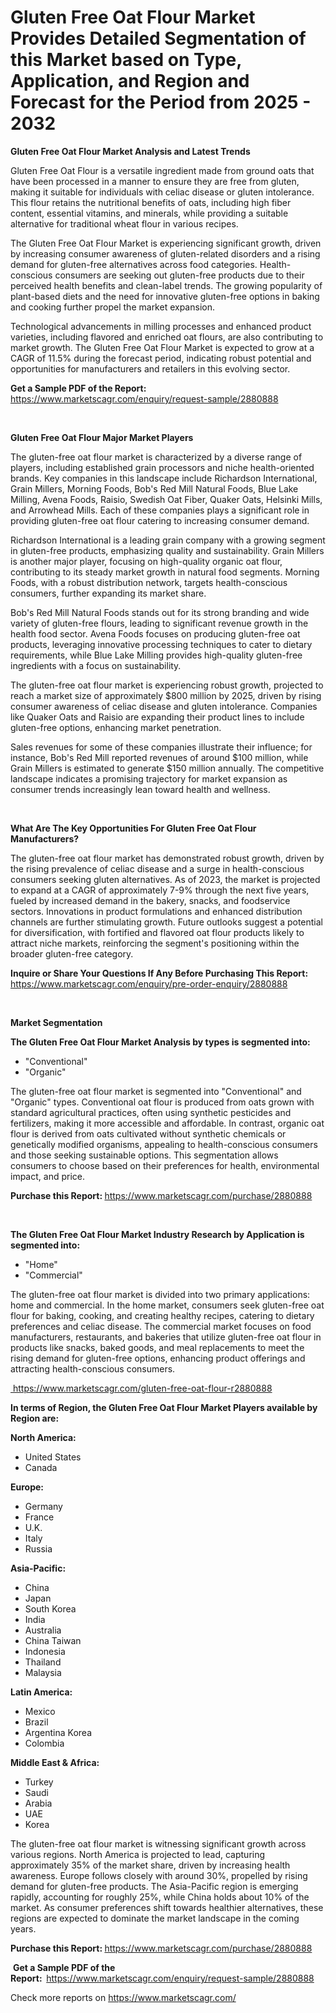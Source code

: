 <p><h1>Gluten Free Oat Flour Market Provides Detailed Segmentation of this Market based on Type, Application, and Region and Forecast for the Period from 2025 - 2032</h1></p><p><strong>Gluten Free Oat Flour Market Analysis and Latest Trends</strong></p>
<p><p>Gluten Free Oat Flour is a versatile ingredient made from ground oats that have been processed in a manner to ensure they are free from gluten, making it suitable for individuals with celiac disease or gluten intolerance. This flour retains the nutritional benefits of oats, including high fiber content, essential vitamins, and minerals, while providing a suitable alternative for traditional wheat flour in various recipes.</p><p>The Gluten Free Oat Flour Market is experiencing significant growth, driven by increasing consumer awareness of gluten-related disorders and a rising demand for gluten-free alternatives across food categories. Health-conscious consumers are seeking out gluten-free products due to their perceived health benefits and clean-label trends. The growing popularity of plant-based diets and the need for innovative gluten-free options in baking and cooking further propel the market expansion.</p><p>Technological advancements in milling processes and enhanced product varieties, including flavored and enriched oat flours, are also contributing to market growth. The Gluten Free Oat Flour Market is expected to grow at a CAGR of 11.5% during the forecast period, indicating robust potential and opportunities for manufacturers and retailers in this evolving sector.</p></p>
<p><strong>Get a Sample PDF of the Report:&nbsp;</strong> <a href="https://www.marketscagr.com/enquiry/request-sample/2880888?utm_campaign=2893&utm_medium=2&utm_source=Github&utm_content=ia&utm_term=12032025&utm_id=gluten-free-oat-flour">https://www.marketscagr.com/enquiry/request-sample/2880888</a></p>
<p>&nbsp;</p>
<p><strong>Gluten Free Oat Flour Major Market Players</strong></p>
<p><p>The gluten-free oat flour market is characterized by a diverse range of players, including established grain processors and niche health-oriented brands. Key companies in this landscape include Richardson International, Grain Millers, Morning Foods, Bob's Red Mill Natural Foods, Blue Lake Milling, Avena Foods, Raisio, Swedish Oat Fiber, Quaker Oats, Helsinki Mills, and Arrowhead Mills. Each of these companies plays a significant role in providing gluten-free oat flour catering to increasing consumer demand.</p><p>Richardson International is a leading grain company with a growing segment in gluten-free products, emphasizing quality and sustainability. Grain Millers is another major player, focusing on high-quality organic oat flour, contributing to its steady market growth in natural food segments. Morning Foods, with a robust distribution network, targets health-conscious consumers, further expanding its market share.</p><p>Bob's Red Mill Natural Foods stands out for its strong branding and wide variety of gluten-free flours, leading to significant revenue growth in the health food sector. Avena Foods focuses on producing gluten-free oat products, leveraging innovative processing techniques to cater to dietary requirements, while Blue Lake Milling provides high-quality gluten-free ingredients with a focus on sustainability.</p><p>The gluten-free oat flour market is experiencing robust growth, projected to reach a market size of approximately $800 million by 2025, driven by rising consumer awareness of celiac disease and gluten intolerance. Companies like Quaker Oats and Raisio are expanding their product lines to include gluten-free options, enhancing market penetration.</p><p>Sales revenues for some of these companies illustrate their influence; for instance, Bob's Red Mill reported revenues of around $100 million, while Grain Millers is estimated to generate $150 million annually. The competitive landscape indicates a promising trajectory for market expansion as consumer trends increasingly lean toward health and wellness.</p></p>
<p>&nbsp;</p>
<p><strong>What Are The Key Opportunities For Gluten Free Oat Flour Manufacturers?</strong></p>
<p><p>The gluten-free oat flour market has demonstrated robust growth, driven by the rising prevalence of celiac disease and a surge in health-conscious consumers seeking gluten alternatives. As of 2023, the market is projected to expand at a CAGR of approximately 7-9% through the next five years, fueled by increased demand in the bakery, snacks, and foodservice sectors. Innovations in product formulations and enhanced distribution channels are further stimulating growth. Future outlooks suggest a potential for diversification, with fortified and flavored oat flour products likely to attract niche markets, reinforcing the segment's positioning within the broader gluten-free category.</p></p>
<p><strong>Inquire or Share Your Questions If Any Before Purchasing This Report:</strong> <a href="https://www.marketscagr.com/enquiry/pre-order-enquiry/2880888?utm_campaign=2893&utm_medium=2&utm_source=Github&utm_content=ia&utm_term=12032025&utm_id=gluten-free-oat-flour">https://www.marketscagr.com/enquiry/pre-order-enquiry/2880888</a></p>
<p>&nbsp;</p>
<p><strong>Market Segmentation</strong></p>
<p><strong>The Gluten Free Oat Flour Market Analysis by types is segmented into:</strong></p>
<p><ul><li>"Conventional"</li><li>"Organic"</li></ul></p>
<p><p>The gluten-free oat flour market is segmented into "Conventional" and "Organic" types. Conventional oat flour is produced from oats grown with standard agricultural practices, often using synthetic pesticides and fertilizers, making it more accessible and affordable. In contrast, organic oat flour is derived from oats cultivated without synthetic chemicals or genetically modified organisms, appealing to health-conscious consumers and those seeking sustainable options. This segmentation allows consumers to choose based on their preferences for health, environmental impact, and price.</p></p>
<p><strong>Purchase this Report:&nbsp;</strong><a href="https://www.marketscagr.com/purchase/2880888?utm_campaign=2893&utm_medium=2&utm_source=Github&utm_content=ia&utm_term=12032025&utm_id=gluten-free-oat-flour">https://www.marketscagr.com/purchase/2880888</a></p>
<p>&nbsp;</p>
<p><strong>The Gluten Free Oat Flour Market Industry Research by Application is segmented into:</strong></p>
<p><ul><li>"Home"</li><li>"Commercial"</li></ul></p>
<p><p>The gluten-free oat flour market is divided into two primary applications: home and commercial. In the home market, consumers seek gluten-free oat flour for baking, cooking, and creating healthy recipes, catering to dietary preferences and celiac disease. The commercial market focuses on food manufacturers, restaurants, and bakeries that utilize gluten-free oat flour in products like snacks, baked goods, and meal replacements to meet the rising demand for gluten-free options, enhancing product offerings and attracting health-conscious consumers.</p></p>
<p><a href="https://www.marketscagr.com/gluten-free-oat-flour-r2880888?utm_campaign=2893&utm_medium=2&utm_source=Github&utm_content=ia&utm_term=12032025&utm_id=gluten-free-oat-flour">&nbsp;https://www.marketscagr.com/gluten-free-oat-flour-r2880888</a></p>
<p><strong>In terms of Region, the Gluten Free Oat Flour Market Players available by Region are:</strong></p>
<p>
    <p> <strong> North America: </strong>
        <ul>
            <li>United States</li>
            <li>Canada</li>
        </ul>
        </p> 
    <p> <strong> Europe: </strong>
        <ul>
            <li>Germany</li>
            <li>France</li>
            <li>U.K.</li>
            <li>Italy</li>
            <li>Russia</li>
        </ul>
        </p> 
    <p> <strong> Asia-Pacific: </strong>
        <ul>
            <li>China</li>
            <li>Japan</li>
            <li>South Korea</li>
            <li>India</li>
            <li>Australia</li>
            <li>China Taiwan</li>
            <li>Indonesia</li>
            <li>Thailand</li>
            <li>Malaysia</li>
        </ul>
        </p> 
    <p> <strong> Latin America: </strong>
        <ul>
            <li>Mexico</li>
            <li>Brazil</li>
            <li>Argentina Korea</li>
            <li>Colombia</li>
        </ul>
        </p> 
    <p> <strong> Middle East & Africa: </strong>
        <ul>
            <li>Turkey</li>
            <li>Saudi</li>
            <li>Arabia</li>
            <li>UAE</li>
            <li>Korea</li>
        </ul>
    </p>
    </p>
<p><p>The gluten-free oat flour market is witnessing significant growth across various regions. North America is projected to lead, capturing approximately 35% of the market share, driven by increasing health awareness. Europe follows closely with around 30%, propelled by rising demand for gluten-free products. The Asia-Pacific region is emerging rapidly, accounting for roughly 25%, while China holds about 10% of the market. As consumer preferences shift towards healthier alternatives, these regions are expected to dominate the market landscape in the coming years.</p></p>
<p><strong>Purchase this Report: </strong><a href="https://www.marketscagr.com/purchase/2880888?utm_campaign=2893&utm_medium=2&utm_source=Github&utm_content=ia&utm_term=12032025&utm_id=gluten-free-oat-flour">https://www.marketscagr.com/purchase/2880888</a></p>
<p>&nbsp;<strong>Get a Sample PDF of the Report:&nbsp;&nbsp;</strong><a href="https://www.marketscagr.com/enquiry/request-sample/2880888?utm_campaign=2893&utm_medium=2&utm_source=Github&utm_content=ia&utm_term=12032025&utm_id=gluten-free-oat-flour">https://www.marketscagr.com/enquiry/request-sample/2880888</a></p>
<p><strong></strong></p>
<p>Check more reports on <a href="https://www.marketscagr.com/?utm_campaign=2893&utm_medium=2&utm_source=Github&utm_content=ia&utm_term=12032025&utm_id=gluten-free-oat-flour">https://www.marketscagr.com/</a></p>